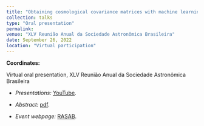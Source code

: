 ```yaml
---
title: "Obtaining cosmological covariance matrices with machine learning"
collection: talks
type: "Oral presentation"
permalink:
venue: "XLV Reunião Anual da Sociedade Astronômica Brasileira"
date: September 26, 2022
location: "Virtual participation"
---
```


**Coordinates:**

Virtual oral presentation, XLV Reunião Anual da Sociedade Astronômica Brasileira

* _Presentations:_ [YouTube](https://www.youtube.com/watch?v=bwwl_tjM2Go).

* _Abstract:_ [pdf](https://www.eventweb.com.br/specific-files/manuscripts/sab2022/107_1653933174.pdf).

* _Event webpage:_ [RASAB](https://sab-astro.org.br/).
